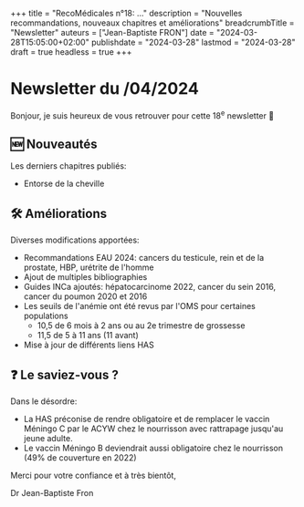 +++
title = "RecoMédicales n°18:  ..."
description = "Nouvelles recommandations, nouveaux chapitres et améliorations"
breadcrumbTitle = "Newsletter"
auteurs = ["Jean-Baptiste FRON"]
date = "2024-03-28T15:05:00+02:00"
publishdate = "2024-03-28"
lastmod = "2024-03-28"
draft = true
headless = true
+++

# Newsletter du /04/2024

Bonjour, je suis heureux de vous retrouver pour cette 18<sup>e</sup> newsletter 📰

## 🆕 Nouveautés

Les derniers chapitres publiés:

- Entorse de la cheville

## 🛠️ Améliorations

Diverses modifications apportées:

- Recommandations EAU 2024: cancers du testicule, rein et de la prostate, HBP, urétrite de l'homme
- Ajout de multiples bibliographies
- Guides INCa ajoutés: hépatocarcinome 2022, cancer du sein 2016, cancer du poumon 2020 et 2016
- Les seuils de l'anémie ont été revus par l'OMS pour certaines populations
  - 10,5 de 6 mois à 2 ans ou au 2e trimestre de grossesse
  - 11,5 de 5 à 11 ans (11 avant)
- Mise à jour de différents liens HAS

## ❓ Le saviez-vous ?

Dans le désordre:

- La HAS préconise de rendre obligatoire et de remplacer le vaccin Méningo C par le ACYW chez le nourrisson avec rattrapage jusqu'au jeune adulte.
- Le vaccin Méningo B deviendrait aussi obligatoire chez le nourrisson (49% de couverture en 2022)

Merci pour votre confiance et à très bientôt,

Dr Jean-Baptiste Fron
